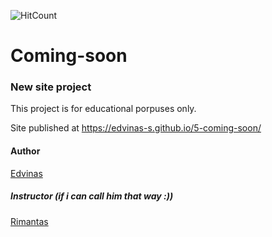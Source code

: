 ![HitCount](http://hits.dwyl.com/edvinas-s/https://edvinas-sgithubio/5-coming-soon/.svg)

# Coming-soon
### New site project

This project is for educational porpuses only.

Site published at https://edvinas-s.github.io/5-coming-soon/

#### Author
[Edvinas](https://github.com/Edvinas-S)

##### Instructor (if i can call him that way :))
[Rimantas](https://github.com/belauzas)
